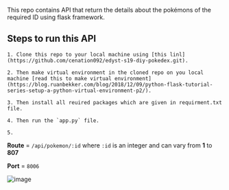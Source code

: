 This repo contains API that return the details about the pokémons of the required ID using flask framework.

## Steps to run this API

	1. Clone this repo to your local machine using [this linl](https://github.com/cenation092/edyst-s19-diy-pokedex.git).

	2. Then make virtual environment in the cloned repo on you local machine [read this to make virtual environment](https://blog.ruanbekker.com/blog/2018/12/09/python-flask-tutorial-series-setup-a-python-virtual-environment-p2/).

	3. Then install all reuired packages which are given in requirment.txt file.

	4. Then run the `app.py` file. 

	5. 

**Route** = `/api/pokemon/:id` where `:id` is an integer and can vary from **1** to **807**

**Port** = `8006`

![image](https://user-images.githubusercontent.com/21224753/56210806-38631080-6074-11e9-94ce-a5bea59b0917.png)
